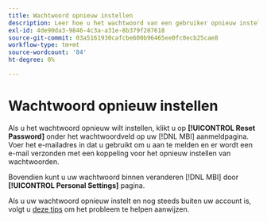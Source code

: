 ```yaml
---
title: Wachtwoord opnieuw instellen
description: Leer hoe u het wachtwoord van een gebruiker opnieuw instelt.
exl-id: 4de90da3-9846-4c3a-a31e-8b379f207618
source-git-commit: 03a5161930cafcbe600b96465ee0fc0ecb25cae8
workflow-type: tm+mt
source-wordcount: '84'
ht-degree: 0%

---
```


# Wachtwoord opnieuw instellen

Als u het wachtwoord opnieuw wilt instellen, klikt u op **[!UICONTROL Reset Password]** onder het wachtwoordveld op uw [!DNL MBI] aanmeldpagina. Voer het e-mailadres in dat u gebruikt om u aan te melden en er wordt een e-mail verzonden met een koppeling voor het opnieuw instellen van wachtwoorden.

Bovendien kunt u uw wachtwoord binnen veranderen [!DNL MBI] door **[!UICONTROL Personal Settings]** pagina.

Als u uw wachtwoord opnieuw instelt en nog steeds buiten uw account is, volgt u [deze tips](https://support.magento.com/hc/en-us/articles/360016503952) om het probleem te helpen aanwijzen.
